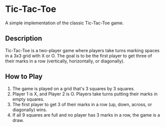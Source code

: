# Tic-Tac-Toe

A simple implementation of the classic Tic-Tac-Toe game.

## Description

Tic-Tac-Toe is a two-player game where players take turns marking spaces in a 3x3 grid with X or O. The goal is to be the first player to get three of their marks in a row (vertically, horizontally, or diagonally).

## How to Play

1. The game is played on a grid that's 3 squares by 3 squares.
2. Player 1 is X, and Player 2 is O. Players take turns putting their marks in empty squares.
3. The first player to get 3 of their marks in a row (up, down, across, or diagonally) wins.
4. If all 9 squares are full and no player has 3 marks in a row, the game is a draw.

